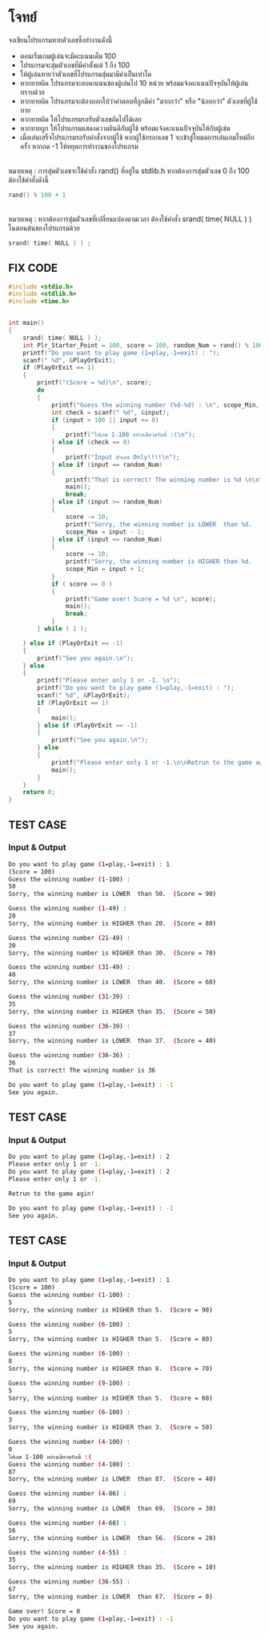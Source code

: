 # โจทย์
จงเขียนโปรแกรมทายตัวเลขซึ่งทำงานดังนี้
- ตอนเริ่มเกมผู้เล่นจะมีคะแนนเต็ม 100
- โปรแกรมจะสุ่มตัวเลขที่มีค่าตั้งแต่ 1 ถึง 100
- ให้ผู้เล่นทายว่าตัวเลขที่โปรแกรมสุ่มมามีค่าเป็นเท่าใด
- หากทายผิด โปรแกรมจะลบคะแนนของผู้เล่นไป 10 หน่วย พร้อมแจ้งคะแนนปัจจุบันให้ผู้เล่นทราบด้วย
- หากทายผิด โปรแกรมจะต้องบอกใบ้ว่าคำตอบที่ถูกมีค่า "มากกว่า" หรือ "น้อยกว่า" ตัวเลขที่ผู้ใช้ทาย
- หากทายผิด ให้โปรแกรมรอรับตัวเลขถัดไปได้เลย
- หากทายถูก ให้โปรแกรมแสดงความยินดีกับผู้ใช้ พร้อมแจ้งคะแนนปัจจุบันให้กับผู้เช่น
- เมื่อเล่นเสร็จโปรแกรมรอรับคำสั่งจากผู้ใช้ หากผู้ใช้กรอกเลข 1 จะเข้าสู่โหมดการเล่นเกมใหม่อีกครั้ง หากกด -1 ให้หยุดการทำงานของโปรแกรม

<br />หมายเหตุ : การสุ่มตัวเลขจะใช้คำสั่ง rand() ที่อยู่ใน stdlib.h หากต้องการสุ่มตัวเลข 0 ถึง 100 ต้องใช้คำสั่งดังนี้
```c++
rand() % 100 + 1
```
<br />หมายเหตุ : หากต้องการสุ่มตัวเลขที่เปลี่ยนแปลงตามเวลา ต้องใช้คำสั่ง srand( time( NULL ) ) ในตอนต้นของโปรแกรมด้วย
```c++
srand( time( NULL ) ) ;
```

## FIX CODE
```c
#include <stdio.h>
#include <stdlib.h>
#include <time.h>


int main()
{
    srand( time( NULL ) );
    int Plr_Starter_Point = 100, score = 100, random_Num = rand() % 100 + 1, scope_Min = 1, scope_Max =  100,input = 0, PlayOrExit = 0;
    printf("Do you want to play game (1=play,-1=exit) : ");
    scanf(" %d", &PlayOrExit);
    if (PlayOrExit == 1)
    {
        printf("(Score = %d)\n", score);    
        do
        {
            printf("Guess the winning number (%d-%d) : \n", scope_Min, scope_Max);
            int check = scanf(" %d", &input);
            if (input > 100 || input <= 0)
            {
                printf("ใส่เลข 1-100 อย่างเดียวครับพี่ :(\n");
            } else if (check == 0)
            {
                printf("Input ตัวเลข Only!!!!\n");
            } else if (input == random_Num)
            {
                printf("That is correct! The winning number is %d \n\n", random_Num);
                main();
                break;
            } else if (input >= random_Num)
            {
                score -= 10;
                printf("Sorry, the winning number is LOWER  than %d.  (Score = %d)\n\n", input, score);
                scope_Max = input - 1;
            } else if (input <= random_Num)
            {
                score -= 10;
                printf("Sorry, the winning number is HIGHER than %d.  (Score = %d)\n\n", input, score);
                scope_Min = input + 1;
            }
            if ( score == 0 )
            {
                printf("Game over! Score = %d \n", score);
                main();
                break;
            }
        } while ( 1 );

    } else if (PlayOrExit == -1)
    {
        printf("See you again.\n");
    } else
    {
        printf("Please enter only 1 or -1. \n");
        printf("Do you want to play game (1=play,-1=exit) : ");
        scanf(" %d", &PlayOrExit);
        if (PlayOrExit == 1)
        {
            main();
        } else if (PlayOrExit == -1)
        {
            printf("See you again.\n");
        } else
        {
            printf("Please enter only 1 or -1.\n\nRetrun to the game agin!\n\n");
            main();
        }
    }
    return 0;
}
```

## TEST CASE
### Input & Output
```bash
Do you want to play game (1=play,-1=exit) : 1
(Score = 100)
Guess the winning number (1-100) :
50
Sorry, the winning number is LOWER  than 50.  (Score = 90)

Guess the winning number (1-49) :
20 
Sorry, the winning number is HIGHER than 20.  (Score = 80)

Guess the winning number (21-49) :
30
Sorry, the winning number is HIGHER than 30.  (Score = 70)

Guess the winning number (31-49) :
40
Sorry, the winning number is LOWER  than 40.  (Score = 60)

Guess the winning number (31-39) :
35
Sorry, the winning number is HIGHER than 35.  (Score = 50)

Guess the winning number (36-39) :
37
Sorry, the winning number is LOWER  than 37.  (Score = 40)

Guess the winning number (36-36) :
36
That is correct! The winning number is 36 

Do you want to play game (1=play,-1=exit) : -1
See you again.
```

## TEST CASE
### Input & Output
```bash
Do you want to play game (1=play,-1=exit) : 2
Please enter only 1 or -1. 
Do you want to play game (1=play,-1=exit) : 2
Please enter only 1 or -1.

Retrun to the game agin!

Do you want to play game (1=play,-1=exit) : -1
See you again.
```

## TEST CASE
### Input & Output
```bash
Do you want to play game (1=play,-1=exit) : 1
(Score = 100)
Guess the winning number (1-100) :
5
Sorry, the winning number is HIGHER than 5.  (Score = 90)

Guess the winning number (6-100) :
5
Sorry, the winning number is HIGHER than 5.  (Score = 80)

Guess the winning number (6-100) :
8
Sorry, the winning number is HIGHER than 8.  (Score = 70)

Guess the winning number (9-100) :
5
Sorry, the winning number is HIGHER than 5.  (Score = 60)

Guess the winning number (6-100) :
3
Sorry, the winning number is HIGHER than 3.  (Score = 50)

Guess the winning number (4-100) :
0
ใส่เลข 1-100 อย่างเดียวครับพี่ :(
Guess the winning number (4-100) :
87
Sorry, the winning number is LOWER  than 87.  (Score = 40)

Guess the winning number (4-86) :
69
Sorry, the winning number is LOWER  than 69.  (Score = 30)

Guess the winning number (4-68) :
56
Sorry, the winning number is LOWER  than 56.  (Score = 20)

Guess the winning number (4-55) :
35 
Sorry, the winning number is HIGHER than 35.  (Score = 10)

Guess the winning number (36-55) :
67
Sorry, the winning number is LOWER  than 67.  (Score = 0)

Game over! Score = 0
Do you want to play game (1=play,-1=exit) : -1
See you again.
```